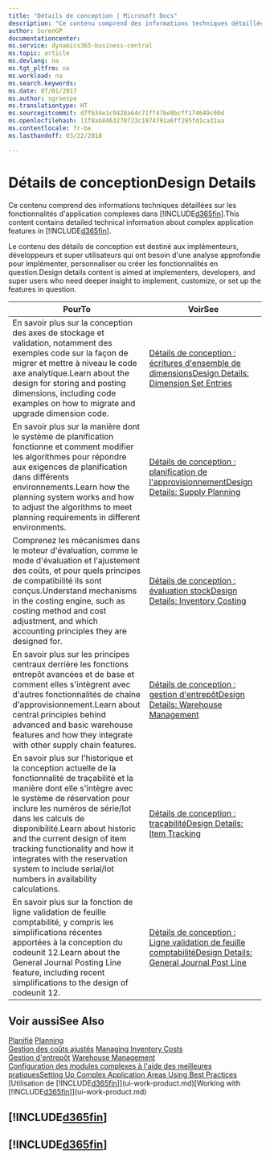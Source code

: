 ```yaml
---
title: "Détails de conception | Microsoft Docs"
description: "Ce contenu comprend des informations techniques détaillées sur les fonctionnalités d'application complexes dans Business Central."
author: SorenGP
documentationcenter: 
ms.service: dynamics365-business-central
ms.topic: article
ms.devlang: na
ms.tgt_pltfrm: na
ms.workload: na
ms.search.keywords: 
ms.date: 07/01/2017
ms.author: sgroespe
ms.translationtype: HT
ms.sourcegitcommit: d7fb34e1c9428a64c71ff47be8bcff174649c00d
ms.openlocfilehash: 11f8ab8463270723c1974791a6ff295fd1ca31aa
ms.contentlocale: fr-be
ms.lasthandoff: 03/22/2018

---
```

# <a name="design-details"></a><span data-ttu-id="eaa77-103">Détails de conception</span><span class="sxs-lookup"><span data-stu-id="eaa77-103">Design Details</span></span>
<span data-ttu-id="eaa77-104">Ce contenu comprend des informations techniques détaillées sur les fonctionnalités d'application complexes dans [!INCLUDE[d365fin](includes/d365fin_md.md)].</span><span class="sxs-lookup"><span data-stu-id="eaa77-104">This content contains detailed technical information about complex application features in [!INCLUDE[d365fin](includes/d365fin_md.md)].</span></span>  

 <span data-ttu-id="eaa77-105">Le contenu des détails de conception est destiné aux implémenteurs, développeurs et super utilisateurs qui ont besoin d'une analyse approfondie pour implémenter, personnaliser ou créer les fonctionnalités en question.</span><span class="sxs-lookup"><span data-stu-id="eaa77-105">Design details content is aimed at implementers, developers, and super users who need deeper insight to implement, customize, or set up the features in question.</span></span>  

|<span data-ttu-id="eaa77-106">**Pour**</span><span class="sxs-lookup"><span data-stu-id="eaa77-106">**To**</span></span>|<span data-ttu-id="eaa77-107">**Voir**</span><span class="sxs-lookup"><span data-stu-id="eaa77-107">**See**</span></span>|  
|------------|-------------|  
|<span data-ttu-id="eaa77-108">En savoir plus sur la conception des axes de stockage et validation, notamment des exemples code sur la façon de migrer et mettre à niveau le code axe analytique.</span><span class="sxs-lookup"><span data-stu-id="eaa77-108">Learn about the design for storing and posting dimensions, including code examples on how to migrate and upgrade dimension code.</span></span>|[<span data-ttu-id="eaa77-109">Détails de conception : écritures d'ensemble de dimensions</span><span class="sxs-lookup"><span data-stu-id="eaa77-109">Design Details: Dimension Set Entries</span></span>](design-details-dimension-set-entries.md)|  
|<span data-ttu-id="eaa77-110">En savoir plus sur la manière dont le système de planification fonctionne et comment modifier les algorithmes pour répondre aux exigences de planification dans différents environnements.</span><span class="sxs-lookup"><span data-stu-id="eaa77-110">Learn how the planning system works and how to adjust the algorithms to meet planning requirements in different environments.</span></span>|[<span data-ttu-id="eaa77-111">Détails de conception : planification de l'approvisionnement</span><span class="sxs-lookup"><span data-stu-id="eaa77-111">Design Details: Supply Planning</span></span>](design-details-supply-planning.md)|  
|<span data-ttu-id="eaa77-112">Comprenez les mécanismes dans le moteur d'évaluation, comme le mode d'évaluation et l'ajustement des coûts, et pour quels principes de compatibilité ils sont conçus.</span><span class="sxs-lookup"><span data-stu-id="eaa77-112">Understand mechanisms in the costing engine, such as costing method and cost adjustment, and which accounting principles they are designed for.</span></span>|[<span data-ttu-id="eaa77-113">Détails de conception : évaluation stock</span><span class="sxs-lookup"><span data-stu-id="eaa77-113">Design Details: Inventory Costing</span></span>](design-details-inventory-costing.md)|  
|<span data-ttu-id="eaa77-114">En savoir plus sur les principes centraux derrière les fonctions entrepôt avancées et de base et comment elles s'intègrent avec d'autres fonctionnalités de chaîne d'approvisionnement.</span><span class="sxs-lookup"><span data-stu-id="eaa77-114">Learn about central principles behind advanced and basic warehouse features and how they integrate with other supply chain features.</span></span>|[<span data-ttu-id="eaa77-115">Détails de conception : gestion d'entrepôt</span><span class="sxs-lookup"><span data-stu-id="eaa77-115">Design Details: Warehouse Management</span></span>](design-details-warehouse-management.md)|  
|<span data-ttu-id="eaa77-116">En savoir plus sur l'historique et la conception actuelle de la fonctionnalité de traçabilité et la manière dont elle s'intègre avec le système de réservation pour inclure les numéros de série/lot dans les calculs de disponibilité.</span><span class="sxs-lookup"><span data-stu-id="eaa77-116">Learn about historic and the current design of item tracking functionality and how it integrates with the reservation system to include serial/lot numbers in availability calculations.</span></span>|[<span data-ttu-id="eaa77-117">Détails de conception : traçabilité</span><span class="sxs-lookup"><span data-stu-id="eaa77-117">Design Details: Item Tracking</span></span>](design-details-item-tracking.md)|  
|<span data-ttu-id="eaa77-118">En savoir plus sur la fonction de ligne validation de feuille comptabilité, y compris les simplifications récentes apportées à la conception du codeunit 12.</span><span class="sxs-lookup"><span data-stu-id="eaa77-118">Learn about the General Journal Posting Line feature, including recent simplifications to the design of codeunit 12.</span></span>|[<span data-ttu-id="eaa77-119">Détails de conception : Ligne validation de feuille comptabilité</span><span class="sxs-lookup"><span data-stu-id="eaa77-119">Design Details: General Journal Post Line</span></span>](design-details-general-journal-post-line.md)|  

## <a name="see-also"></a><span data-ttu-id="eaa77-120">Voir aussi</span><span class="sxs-lookup"><span data-stu-id="eaa77-120">See Also</span></span>  
 <span data-ttu-id="eaa77-121">[Planifié](production-planning.md) </span><span class="sxs-lookup"><span data-stu-id="eaa77-121">[Planning](production-planning.md) </span></span>  
 <span data-ttu-id="eaa77-122">[Gestion des coûts ajustés](finance-manage-inventory-costs.md) </span><span class="sxs-lookup"><span data-stu-id="eaa77-122">[Managing Inventory Costs](finance-manage-inventory-costs.md) </span></span>  
 <span data-ttu-id="eaa77-123">[Gestion d'entrepôt](warehouse-manage-warehouse.md) </span><span class="sxs-lookup"><span data-stu-id="eaa77-123">[Warehouse Management](warehouse-manage-warehouse.md) </span></span>  
 [<span data-ttu-id="eaa77-124">Configuration des modules complexes à l'aide des meilleures pratiques</span><span class="sxs-lookup"><span data-stu-id="eaa77-124">Setting Up Complex Application Areas Using Best Practices</span></span>](set-up-complex-application-areas-using-best-practices.md)  
 <span data-ttu-id="eaa77-125">[Utilisation de [!INCLUDE[d365fin](includes/d365fin_md.md)]](ui-work-product.md)</span><span class="sxs-lookup"><span data-stu-id="eaa77-125">[Working with [!INCLUDE[d365fin](includes/d365fin_md.md)]](ui-work-product.md)</span></span>

 ## [!INCLUDE[d365fin](includes/free_trial_md.md)]  
 ## [!INCLUDE[d365fin](includes/training_link_md.md)]

